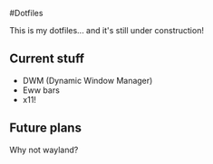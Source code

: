 #Dotfiles

This is my dotfiles... and it's still under construction!

## Current stuff
  - DWM (Dynamic Window Manager)
  - Eww bars
  - x11!

## Future plans

Why not wayland?
